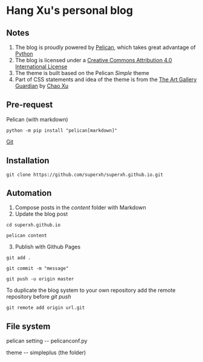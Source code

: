 # Hang Xu's personal blog
## Notes

1. The blog is proudly powered by [Pelican](https://getpelican.com/), which takes great advantage of [Python](https://www.python.org/)
2. The blog is licensed under a [Creative Commons Attribution 4.0 International License](http://creativecommons.org/licenses/by/4.0/) 
3. The theme is built based on the Pelican *Simple* theme
4. Part of CSS statements and idea of the theme is from the [The Art Gallery Guardian](https://chaoxuprime.com/blog.html) by [Chao Xu](https://chaoxuprime.com/)

## Pre-request

Pelican (with markdown) 
```
python -m pip install "pelican[markdown]"
```
[Git](https://git-scm.com/)

## Installation

```
git clone https://github.com/superxh/superxh.github.io.git
```

## Automation

1. Compose posts in the *content* folder with Markdown
2. Update the blog post

```
cd superxh.github.io
```

```
pelican content
```

3. Publish with Github Pages

```
git add .
```

```
git commit -m "message"
```

```
git push -u origin master
```

To duplicate the blog system to your own repository add the remote repository before *git push*

```
git remote add origin url.git
```

## File system

pelican setting -- pelicanconf.py

theme -- simpleplus (the folder)